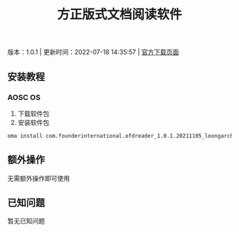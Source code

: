 ﻿---
id: 1110
title: 方正版式文档阅读软件
toc: true
weight: 1110
---

版本：1.0.1 | 更新时间：2022-07-18 14:35:57 | [官方下载页面](http://app.loongapps.cn/#/detail/1110)

## 安装教程 

### AOSC OS 

1. 下载软件包
2. 安装软件包

```bash
oma install com.founderinternational.ofdreader_1.0.1.20211105_loongarch64.deb
```

## 额外操作

无需额外操作即可使用

## 已知问题

暂无已知问题

